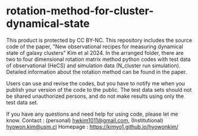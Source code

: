 # rotation-method-for-cluster-dynamical-state
This product is protected by CC BY-NC.
This repository includes the source code of the paper, "New observational recipes for measuring dynamical state of galaxy clusters" Kim et al 2024.
In the arranged folder, there are two to four dimensional rotation matrix method python codes with test data of observational (HeCS) and simulation data (N_cluster run simulation). Detailed information about the rotation method can be found in the paper.

Users can use and revise the codes, but you have to notify me when you publish your version of the code to the public.
The test data sets should not be shared unauthorized persons, and do not make results using only the test data set.

If you have any questions and need help for using code, please let me know.
Contact : (personal) hwkim1011@gmail.com, (Institutional) hyowon.kim@usm.cl
Homepage : https://kimyo1.github.io/hyowonkim/
